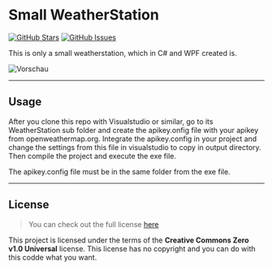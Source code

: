 Small WeatherStation
============
[![GitHub Stars](https://img.shields.io/github/stars/DStreichert/small-weatherstation.svg)](https://github.com/DStreichert/small-weatherstation/stargazers) [![GitHub Issues](https://img.shields.io/github/issues/DStreichert/small-weatherstation.svg)](https://github.com/DStreichert/small-weatherstation/issues)

This is only a small weatherstation, which in C# and WPF created is.

![Vorschau](https://user-images.githubusercontent.com/42210597/223844453-bea73638-502c-41eb-884b-0614dfd61ee6.png)

---

## Usage
After you clone this repo with Visualstudio or similar, go to its WeatherStation sub folder and create the apikey.onfig file with your apikey from openweathermap.org.
Integrate the apikey.config in your project and change the settings from this file in visualstudio to copy in output  directory.
Then compile the project and execute the exe file.

The apikey.config file must be in the same folder from the exe file.

---

## License
>You can check out the full license [here](https://creativecommons.org/publicdomain/zero/1.0/)

This project is licensed under the terms of the **Creative Commons Zero v1.0 Universal** license.
This license has no copyright and you can do with this codde what you want.

